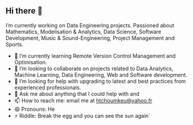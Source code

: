 ## Hi there 👋

I’m currently working on Data Engineering projects. Passioned about Mathematics, Modelisation & Analytics, Data Science, Software Development, Music & Sound-Engineering, Project Management and Sports.
- 🌱 I’m currently learning Remote Version Control Management and Optimisation.
- 👯 I’m looking to collaborate on projects related to Data Analytics, Machine Learning, Data Engineering, Web and Software development.
- 🤔 I’m looking for help with upgrading to latest and best practices from experienced professionals.
- 💬 Ask me about anything that I could help with and 
- 📫 How to reach me: email me at htchoumkeu@yahoo.fr
- 😄 Pronouns: He
- ⚡ Riddle: Break the egg and you can see the sun again`

<!--
**Hghrv/hghrv** is a ✨ _special_ ✨ repository because its `README.md` (this file) appears on your GitHub profile.

Here are some ideas to get you started:

- 🔭 I’m currently working on ...
- 🌱 I’m currently learning ...
- 👯 I’m looking to collaborate on ...
- 🤔 I’m looking for help with ...
- 💬 Ask me about ...
- 📫 How to reach me: ...
- 😄 Pronouns: ...
- ⚡ Fun fact: ...
-->

